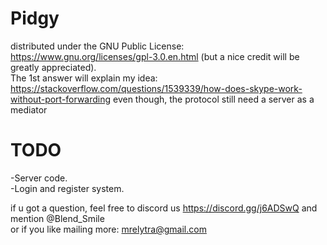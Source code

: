 # Pidgy
distributed under the GNU Public License: https://www.gnu.org/licenses/gpl-3.0.en.html (but a nice credit will be greatly appreciated).   
The 1st answer will explain my idea: https://stackoverflow.com/questions/1539339/how-does-skype-work-without-port-forwarding even though, the protocol still need a server as a mediator

# TODO
-Server code.  
-Login and register system.

if u got a question, feel free to discord us https://discord.gg/j6ADSwQ and mention @Blend_Smile  
or if you like mailing more: mrelytra@gmail.com

